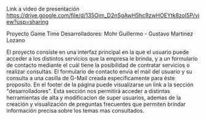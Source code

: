 Link a video de presentación
https://drive.google.com/file/d/135Oim_D2nSgAwH5hc9zwHOEYtk8zoI5P/view?usp=sharing

Proyecto Game Time
Desarrolladores:
Mohr Guillermo - Gustavo Martinez Lozano

El proyecto consiste en una interfaz principal en la que el usuario puede acceder a los distintos servicios que la empresa le brinda, y a un formulario de contacto mediante el cuál tiene la posibilidad de contratar servicios o realizar consultas. El formulario de contacto envia el mail del usuario y su consulta a una casilla de G-Mail creada especificamente para éste proposito.
En el footer de la página puede visualizarse un link a la sección "desarrolladores". Esta sección nos permitirá acceder a distintas herramientas de alta y modificacion de super usuarios, ademas de la creación y visualización de preguntas frecuentes que permiten brindar información precisa sobre los temas mas consultados. 
